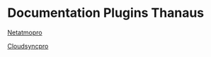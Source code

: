 # Documentation Plugins Thanaus

[Netatmopro](https://thanaus.github.io/jeedom_docs/plugins/netatmopro/fr_FR/)

[Cloudsyncpro](https://thanaus.github.io/jeedom_docs/plugins/cloudsyncpro/fr_FR/)
